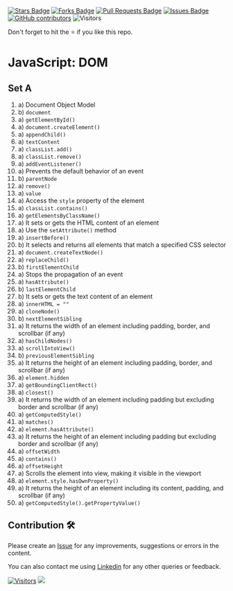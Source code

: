 <a href="https://github.com/drshahizan/learn-php/stargazers"><img src="https://img.shields.io/github/stars/drshahizan/learn-php" alt="Stars Badge"/></a>
<a href="https://github.com/drshahizan/learn-php/network/members"><img src="https://img.shields.io/github/forks/drshahizan/learn-php" alt="Forks Badge"/></a>
<a href="https://github.com/drshahizan/learn-php/pulls"><img src="https://img.shields.io/github/issues-pr/drshahizan/learn-php" alt="Pull Requests Badge"/></a>
<a href="https://github.com/drshahizan/learn-php/issues"><img src="https://img.shields.io/github/issues/drshahizan/learn-php" alt="Issues Badge"/></a>
<a href="https://github.com/drshahizan/learn-php/graphs/contributors"><img alt="GitHub contributors" src="https://img.shields.io/github/contributors/drshahizan/learn-php?color=2b9348"></a>
![Visitors](https://api.visitorbadge.io/api/visitors?path=https%3A%2F%2Fgithub.com%2Fdrshahizan%2Flearn-php&labelColor=%23d9e3f0&countColor=%23697689&style=flat)

Don't forget to hit the :star: if you like this repo.

# JavaScript: DOM

## Set A

1. a) Document Object Model
2. b) `document`
3. a) `getElementById()`
4. a) `document.createElement()`
5. a) `appendChild()`
6. a) `textContent`
7. a) `classList.add()`
8. a) `classList.remove()`
9. a) `addEventListener()`
10. a) Prevents the default behavior of an event
11. b) `parentNode`
12. a) `remove()`
13. a) `value`
14. a) Access the `style` property of the element
15. a) `classList.contains()`
16. a) `getElementsByClassName()`
17. a) It sets or gets the HTML content of an element
18. a) Use the `setAttribute()` method
19. a) `insertBefore()`
20. b) It selects and returns all elements that match a specified CSS selector
21. a) `document.createTextNode()`
22. a) `replaceChild()`
23. b) `firstElementChild`
24. a) Stops the propagation of an event
25. a) `hasAttribute()`
26. b) `lastElementChild`
27. b) It sets or gets the text content of an element
28. a) `innerHTML = ""`
29. a) `cloneNode()`
30. b) `nextElementSibling`
31. a) It returns the width of an element including padding, border, and scrollbar (if any)
32. a) `hasChildNodes()`
33. a) `scrollIntoView()`
34. b) `previousElementSibling`
35. a) It returns the height of an element including padding, border, and scrollbar (if any)
36. a) `element.hidden`
37. a) `getBoundingClientRect()`
38. a) `closest()`
39. a) It returns the width of an element including padding but excluding border and scrollbar (if any)
40. a) `getComputedStyle()`
41. a) `matches()`
42. a) `element.hasAttribute()`
43. a) It returns the height of an element including padding but excluding border and scrollbar (if any)
44. a) `offsetWidth`
45. a) `contains()`
46. a) `offsetHeight`
47. a) Scrolls the element into view, making it visible in the viewport
48. a) `element.style.hasOwnProperty()`
49. a) It returns the height of an element including its content, padding, and scrollbar (if any)
50. a) `getComputedStyle().getPropertyValue()`

## Contribution 🛠️
Please create an [Issue](https://github.com/drshahizan/learn-php/issues) for any improvements, suggestions or errors in the content.

You can also contact me using [Linkedin](https://www.linkedin.com/in/drshahizan/) for any other queries or feedback.

[![Visitors](https://api.visitorbadge.io/api/visitors?path=https%3A%2F%2Fgithub.com%2Fdrshahizan&labelColor=%23697689&countColor=%23555555&style=plastic)](https://visitorbadge.io/status?path=https%3A%2F%2Fgithub.com%2Fdrshahizan)
![](https://hit.yhype.me/github/profile?user_id=81284918)


